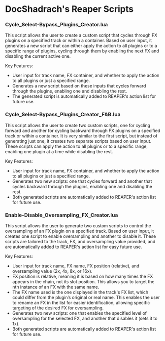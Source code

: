 # DocShadrach's Reaper Scripts


### Cycle_Select-Bypass_Plugins_Creator.lua

This script allows the user to create a custom script that cycles through FX plugins on a specified track or within a container. Based on user input, it generates a new script that can either apply the action to all plugins or to a specific range of plugins, cycling through them by enabling the next FX and disabling the current active one.

Key Features:
- User input for track name, FX container, and whether to apply the action to all plugins or just a specified range.
- Generates a new script based on these inputs that cycles forward through the plugins, enabling one and disabling the rest.
- The generated script is automatically added to REAPER's action list for future use.

### Cycle_Select-Bypass_Plugins_Creator_F&B.lua

This script allows the user to create two custom scripts, one for cycling forward and another for cycling backward through FX plugins on a specified track or within a container. It is very similar to the first script, but instead of generating just one, it creates two separate scripts based on user input. These scripts can apply the action to all plugins or to a specific range, enabling one plugin at a time while disabling the rest.

Key Features:
- User input for track name, FX container, and whether to apply the action to all plugins or just a specified range.
- Generates two new scripts: one that cycles forward and another that cycles backward through the plugins, enabling one and disabling the rest.
- Both generated scripts are automatically added to REAPER's action list for future use.

### Enable-Disable_Oversampling_FX_Creator.lua

This script allows the user to generate two custom scripts to control the oversampling of an FX plugin on a specified track. Based on user input, it creates one script to enable oversampling and another to disable it. These scripts are tailored to the track, FX, and oversampling value provided, and are automatically added to REAPER's action list for easy future use.

Key Features:
- User input for track name, FX name, FX position (relative), and oversampling value (2x, 4x, 8x, or 16x).
- FX position is relative, meaning it is based on how many times the FX appears in the chain, not its slot position. This allows you to target the nth instance of an FX with the same name.
- The FX name used is the one displayed in the track's FX list, which could differ from the plugin’s original or real name. This enables the user to rename an FX in the list for easier identification, allowing specific targeting of the desired FX for oversampling.
- Generates two new scripts: one that enables the specified level of oversampling for the selected FX, and another that disables it (sets it to 1x).
- Both generated scripts are automatically added to REAPER's action list for future use.

